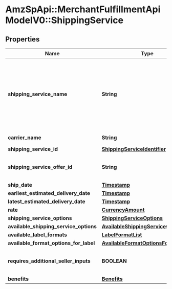 # AmzSpApi::MerchantFulfillmentApiModelV0::ShippingService

## Properties
Name | Type | Description | Notes
------------ | ------------- | ------------- | -------------
**shipping_service_name** | **String** | A plain text representation of a carrier&#x27;s shipping service. For example, \&quot;UPS Ground\&quot; or \&quot;FedEx Standard Overnight\&quot;.  | 
**carrier_name** | **String** | The name of the carrier. | 
**shipping_service_id** | [**ShippingServiceIdentifier**](ShippingServiceIdentifier.md) |  | 
**shipping_service_offer_id** | **String** | An Amazon-defined shipping service offer identifier. | 
**ship_date** | [**Timestamp**](Timestamp.md) |  | 
**earliest_estimated_delivery_date** | [**Timestamp**](Timestamp.md) |  | [optional] 
**latest_estimated_delivery_date** | [**Timestamp**](Timestamp.md) |  | [optional] 
**rate** | [**CurrencyAmount**](CurrencyAmount.md) |  | 
**shipping_service_options** | [**ShippingServiceOptions**](ShippingServiceOptions.md) |  | 
**available_shipping_service_options** | [**AvailableShippingServiceOptions**](AvailableShippingServiceOptions.md) |  | [optional] 
**available_label_formats** | [**LabelFormatList**](LabelFormatList.md) |  | [optional] 
**available_format_options_for_label** | [**AvailableFormatOptionsForLabelList**](AvailableFormatOptionsForLabelList.md) |  | [optional] 
**requires_additional_seller_inputs** | **BOOLEAN** | When true, additional seller inputs are required. | 
**benefits** | [**Benefits**](Benefits.md) |  | [optional] 

